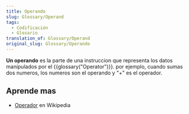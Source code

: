 ```yaml
---
title: Operando
slug: Glossary/Operand
tags:
  - Codificación
  - Glosario
translation_of: Glossary/Operand
original_slug: Glossary/Operando
---
```


**Un operando** es la parte de una instruccion que representa los datos manipulados por el {{glossary("Operator")}}. por ejemplo, cuando sumas dos numeros, los numeros son el operando y "+" es el operador.

## Aprende mas

- [Operador](https://es.wikipedia.org/wiki/Operador) en Wikipedia
